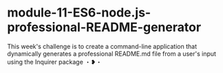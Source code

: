 # module-11-ES6-node.js-professional-README-generator
This week's challenge is to create a command-line application that dynamically generates a professional README.md file from a user's input using the Inquirer package ・❥・
